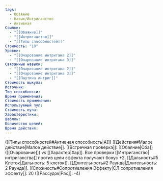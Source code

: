 ```yaml
---
tags:
  - Обаяние
  - Навык/Интриганство
  - Активная
Ссылки:
  - "[[Обаяние]]"
  - "[[Интриганство]]"
  - "[[Типы способностей]]"
Стоимость: "10"
Уровни:
  - "[[Очарование интригана 2]]"
  - "[[Очарование интригана 3]]"
Связанные навыки:
  - "[[Очарование интригана 2]]"
  - "[[Очарование интригана 3]]"
  - "[[Паутина интриг]]"
Стоимость выкупа:
Источник:
Тип способности:
Время применения:
Стоимость применения:
Используемый пул:
Стоимость пула:
Характеристики:
Шаблон:
Количество целей:
Время действия:
---
```

([[Типы способностей#Активная способность|А]]) [[Действия#Малое действие|Малое действие]]. [[Встречная проверка]]: [[Обаяние|Оба]] ([[Очарование]]) vs [[Характер|Хар]]. Все проверки [[Интриганство|интриганства]] против цели эффекта получают бонус +2. [[Дальность#5 Клеток|Дальность: 5 клеток]]. [[Длительность#2 Раунда|Длительность: 2 Раунда]]. [[Сложность#Cопротивления Эффекту|СЛ сопротивления эффекту]]: 20 ([[Рассудок|Рас]]: -4)